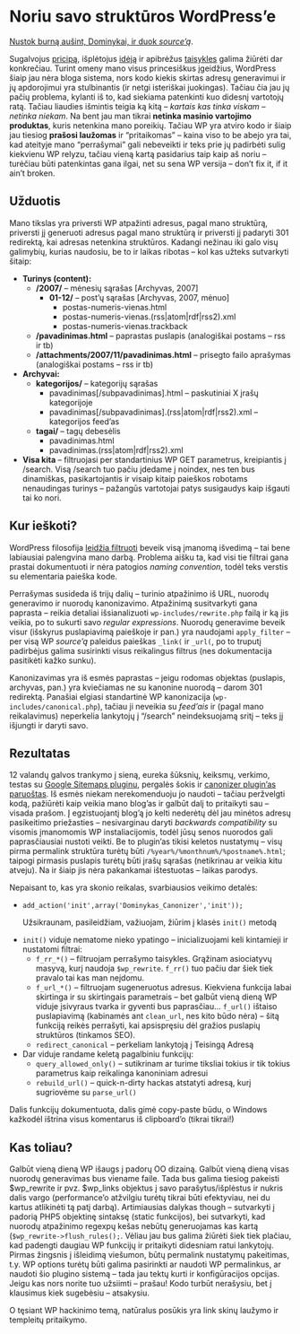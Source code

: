 # Noriu savo struktūros WordPress’e

<p><a href="http://code.dominykas.com/php/wordpress/canonizer/">Nustok burną aušint, Dominykai, ir duok <i>source’ą</i></a>.</p>
<p>Sugalvojus <a href="https://www.dominykas.lt/2007/12/noriu-padorios-adresu-strukturos.html">pricipą</a>, išplėtojus <a href="https://www.dominykas.lt/2007/12/noriu-pastovios-adresu-ir-turinio-strukturos.html">idėją</a> ir apibrėžus <a href="https://www.dominykas.lt/2007/12/noriu-blogo-adresu-strukturos.html">taisykles</a> galima žiūrėti dar konkrečiau. Turint omeny mano visus princesiškus įgeidžius, WordPress šiaip jau nėra bloga sistema, nors kodo kiekis skirtas adresų generavimui ir jų apdorojimui yra stulbinantis (ir netgi isteriškai juokingas). Tačiau čia jau jų pačių problema, kylanti iš to, kad siekiama patenkinti kuo didesnį vartotojų ratą. Tačiau liaudies išmintis teigia ką kitą – <em>kartais kas tinka viskam – netinka niekam</em>. Na bent jau man tikrai <strong>netinka masinio vartojimo produktas</strong>, kuris netenkina mano poreikių. Tačiau WP yra atviro kodo ir šiaip jau tiesiog <strong>prašosi laužomas</strong> ir “pritaikomas” – kaina viso to be abejo yra tai, kad ateityje mano “perrašymai” gali nebeveikti ir teks prie jų padirbėti sulig kiekvienu WP relyzu, tačiau vieną kartą pasidarius taip kaip aš noriu – turėčiau būti patenkintas gana ilgai, net su sena WP versija – don’t fix it, if it ain’t broken.<br>
<span id="more-10"></span></p>
<h2>Užduotis</h2>
<p>Mano tikslas yra priversti WP atpažinti adresus, pagal mano struktūrą, priversti jį generuoti adresus pagal mano struktūrą ir priversti jį padaryti 301 redirektą, kai adresas netenkina struktūros. Kadangi nežinau iki galo visų galimybių, kurias naudosiu, be to ir laikas ribotas – kol kas užteks sutvarkyti šitaip:</p>
<ul>
<li><b>Turinys (content):</b>
<ul>
<li><b>/2007/</b> – mėnesių sąrašas [Archyvas, 2007]
<ul>
<li><b>01-12/</b> – post’ų sąrašas [Archyvas, 2007, mėnuo]
<ul>
<li>postas-numeris-vienas.html</li>
<li>postas-numeris-vienas.(rss|atom|rdf|rss2).xml</li>
<li>postas-numeris-vienas.trackback</li>
</ul>
</li>
</ul>
</li>
<li><b>/pavadinimas.html</b> – paprastas puslapis (analogiškai postams – rss ir tb)</li>
<li><b>/attachments/2007/11/pavadinimas.html</b> – prisegto failo aprašymas (analogiškai postams – rss ir tb)</li>
</ul>
</li>
<li><b>Archyvai:</b>
<ul>
<li><b>kategorijos/</b> – kategorijų sąrašas
<ul>
<li>pavadinimas[/subpavadinimas].html – paskutiniai X įrašų kategorijoje</li>
<li>pavadinimas[/subpavadinimas].(rss|atom|rdf|rss2).xml – kategorijos feed’as</li>
</ul>
</li>
<li><b>tagai/</b> – tagų debesėlis
<ul>
<li>pavadinimas.html</li>
<li>pavadinimas.(rss|atom|rdf|rss2).xml</li>
</ul>
</li>
</ul>
</li>
<li><b>Visa kita</b> – filtruojasi per standartinius WP GET parametrus, kreipiantis į /search. Visą /search tuo pačiu įdedame į noindex, nes ten bus dinamiškas, pasikartojantis ir visaip kitaip paieškos robotams nenaudingas turinys – pažangūs vartotojai patys susigaudys kaip išgauti tai ko nori.</li>
</ul>
<h2>Kur ieškoti?</h2>
<p>WordPress filosofija <a href="http://codex.wordpress.org/Plugin_API/Filter_Reference">leidžia filtruoti</a> beveik visą įmanomą išvedimą – tai bene labiausiai palengvina mano darbą. Problema aišku ta, kad visi tie filtrai gana prastai dokumentuoti ir nėra patogios <i>naming convention</i>, todėl teks verstis su elementaria paieška kode.</p>
<p>Perrašymas susideda iš trijų dalių – turinio atpažinimo iš URL, nuorodų generavimo ir nuorodų kanonizavimo. Atpažinimą susitvarkyti gana paprasta – reikia detaliai išsianalizuoti <code>wp-includes/rewrite.php</code> failą ir ką jis veikia, po to sukurti savo <i>regular expressions</i>. Nuorodų generavime beveik visur (išskyrus puslapiavimą paieškoje ir pan.) yra naudojami <code>apply_filter</code> – per visą WP <i>source’ą</i> paleidus paieškas <code>_link(</code> ir <code>_url(</code>, po to truputį padirbėjus galima susirinkti visus reikalingus filtrus (nes dokumentacija pasitikėti kažko sunku).</p>
<p>Kanonizavimas yra iš esmės paprastas – jeigu rodomas objektas (puslapis, archyvas, pan.) yra kviečiamas ne su kanonine nuorodą – darom 301 redirektą. Panašiai elgiasi standartinė WP kanonizacija (<code>wp-includes/canonical.php</code>), tačiau ji neveikia su <i>feed’ais</i> ir (pagal mano reikalavimus) neperkelia lankytojų į “/search” neindeksuojamą sritį – teks jį išjungti ir daryti savo.</p>
<h2>Rezultatas</h2>
<p>12 valandų galvos trankymo į sieną, eureka šūksnių, keiksmų, verkimo, testas su <a href="http://www.arnebrachhold.de/projects/wordpress-plugins/google-xml-sitemaps-generator/">Google Sitemaps pluginu</a>, pergalės šokis ir <a href="http://code.dominykas.com/php/wordpress/canonizer/">canonizer plugin’as paruoštas</a>. Iš esmės niekam nerekomenduoju jo naudoti – tačiau peržvelgti kodą, pažiūrėti kaip veikia mano blog’as ir galbūt dalį to pritaikyti sau – visada prašom. Į egzistuojantį blog’ą jo kelti nederėtų dėl jau minėtos adresų pasikeitimo priežasties – nesivarginau daryti <i>backwards compatibility</i> su visomis įmanomomis WP instaliacijomis, todėl jūsų senos nuorodos gali paprasčiausiai nustoti veikti. Be to plugin’as tikisi keletos nustatymų – visų pirma permalink struktūra turėtų būti <code>/%year%/%monthnum%/%postname%.html</code>; taipogi pirmasis puslapis turėtų būti įrašų sąrašas (netikrinau ar veikia kitu atveju). Na ir šiaip jis nėra pakankamai ištestuotas – laikas parodys.</p>
<p>Nepaisant to, kas yra skonio reikalas, svarbiausios veikimo detalės:</p>
<ul>
<li><code>add_action('init',array('Dominykas_Canonizer','init'));</code>
<p>Užsikraunam, pasileidžiam, važiuojam, žiūrim į klasės <code>init()</code> metodą</p>
</li>
<li><code>init()</code> viduje nematome nieko ypatingo – inicializuojami keli kintamieji ir nustatomi filtrai:
<ul>
<li><code>f_rr_*()</code> – filtruojam perrašymo taisykles. Grąžinam asiociatyvų masyvą, kurį naudoja <code>$wp_rewrite</code>. <code>f_rr()</code> tuo pačiu dar šiek tiek pravalo tai kas man neįdomu.</li>
<li><code>f_url_*()</code> – filtruojam sugeneruotus adresus. Kiekviena funkcija labai skirtinga ir su skirtingais parametrais – bet galbūt vieną dieną WP viduje įsivyraus tvarka ir gyventi bus paprasčiau… <code>f_url()</code> ištaiso puslapiavimą (kabinamės ant <code>clean_url</code>, nes kito būdo nėra) – šitą funkciją reikės perrašyti, kai apsispręsiu dėl gražios puslapių struktūros (tinkamos SEO).</li>
<li><code>redirect_canonical</code> – perkeliam lankytoją į Teisingą Adresą</li>
</ul>
</li>
<li>Dar viduje randame keletą pagalbiniu funkcijų:
<ul>
<li><code>query_allowed_only()</code> – sutikrinam ar turime tiksliai tokius ir tik tokius parametrus kaip reikalinga kanoniniam adresui</li>
<li><code>rebuild_url()</code> – quick-n-dirty hackas atstatyti adresą, kurį sugriovėme su <code>parse_url()</code></li>
</ul>
</li></ul>
<p>Dalis funkcijų dokumentuota, dalis gimė copy-paste būdu, o Windows kažkodėl ištrina visus komentarus iš clipboard’o (tikrai tikrai!)</p>
<h2>Kas toliau?</h2>
<p>Galbūt vieną dieną WP išaugs į padorų OO dizainą. Galbūt vieną dieną visas nuorodų generavimas bus viename faile. Tada bus galima tiesiog pakeisti $wp_rewrite ir pvz. $wp_links objektus į savo parašytus/išplėstus ir nukris dalis vargo (performance’o atžvilgiu turėtų tikrai būti efektyviau, nei du kartus atlikinėti tą patį darbą). Artimiausias dalykas though – sutvarkyti į padorią PHP5 objektinę sintaksę (static funkcijos), bei sutvarkyti, kad nuorodų atpažinimo regexpų kešas nebūtų generuojamas kas kartą (<code>$wp_rewrite-&gt;flush_rules();</code>. Vėliau jau bus galima žiūrėti šiek tiek plačiau, kad padengti daugiau WP funkcijų ir pritaikyti didesniam ratui lankytojų. Pirmas žingsnis į išleidimą viešumon, būtų permalink nustatymų pakeitimas, t.y. WP options turėtų būti galima pasirinkti ar naudoti WP permalinkus, ar naudoti šio plugino sistemą – tada jau tektų kurti ir konfigūracijos opcijas. Jeigu kas nors norite tuo užsiimti – prašau! Kodo turbūt nerašysiu, bet į klausimus kiek sugebėsiu – atsakysiu.</p>
<p>O tęsiant WP hackinimo temą, natūralus posūkis yra link skinų laužymo ir templeitų pritaikymo.</p>